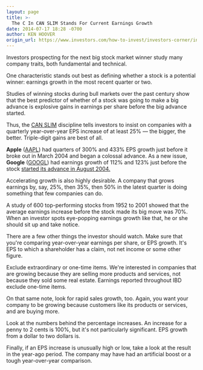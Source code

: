 ```yaml
---
layout: page
title: >-
  The C In CAN SLIM Stands For Current Earnings Growth
date: 2014-07-17 18:28 -0700
author: KEN HOOVER
origin_url: https://www.investors.com/how-to-invest/investors-corner/in-can-slim-quarterly-earnings-are-most-important
---
```





Investors prospecting for the next big stock market winner study many company traits, both fundamental and technical.


One characteristic stands out best as defining whether a stock is a potential winner: earnings growth in the most recent quarter or two.


Studies of winning stocks during bull markets over the past century show that the best predictor of whether of a stock was going to make a big advance is explosive gains in earnings per share before the big advance started.


Thus, the [CAN SLIM](http://education.investors.com/) discipline tells investors to insist on companies with a quarterly year-over-year EPS increase of at least 25% — the bigger, the better. Triple-digit gains are best of all.


**Apple** ([AAPL](https://research.investors.com/quote.aspx?symbol=AAPL)) had quarters of 300% and 433% EPS growth just before it broke out in March 2004 and began a colossal advance. As a new issue, **Google** ([GOOGL](https://research.investors.com/quote.aspx?symbol=GOOGL)) had earnings growth of 112% and 123% just before the stock [started its advance in August 2004.](http://news.investors.com/iponews.htm)


Accelerating growth is also highly desirable. A company that grows earnings by, say, 25%, then 35%, then 50% in the latest quarter is doing something that few companies can do.


A study of 600 top-performing stocks from 1952 to 2001 showed that the average earnings increase before the stock made its big move was 70%. When an investor spots eye-popping earnings growth like that, he or she should sit up and take notice.


There are a few other things the investor should watch. Make sure that you're comparing year-over-year earnings per share, or EPS growth. It's EPS to which a shareholder has a claim, not net income or some other figure.


Exclude extraordinary or one-time items. We're interested in companies that are growing because they are selling more products and services, not because they sold some real estate. Earnings reported throughout IBD exclude one-time items.


On that same note, look for rapid sales growth, too. Again, you want your company to be growing because customers like its products or services, and are buying more.


Look at the numbers behind the percentage increases. An increase for a penny to 2 cents is 100%, but it's not particularly significant. EPS growth from a dollar to two dollars is.


Finally, if an EPS increase is unusually high or low, take a look at the result in the year-ago period. The company may have had an artificial boost or a tough year-over-year comparison.




